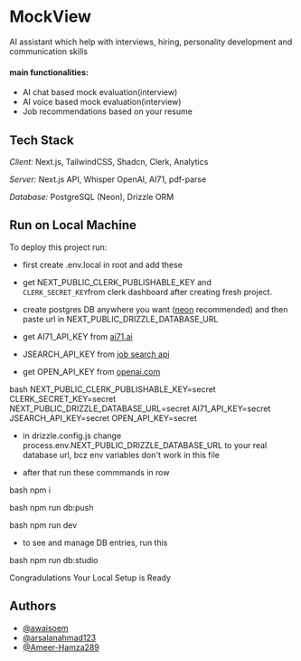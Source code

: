 # MockView

AI assistant which help with interviews, hiring, personality development and communication skills

#### main functionalities:
- AI chat based mock evaluation(interview) 
- AI voice based mock evaluation(interview) 
- Job recommendations based on your resume 
## Tech Stack

*Client:* Next.js, TailwindCSS, Shadcn, Clerk, Analytics

*Server:* Next.js API, Whisper OpenAI, AI71, pdf-parse

*Database:* PostgreSQL (Neon), Drizzle ORM


## Run on Local Machine

To deploy this project run:

- first create .env.local in root and add these

- get NEXT_PUBLIC_CLERK_PUBLISHABLE_KEY and `CLERK_SECRET_KEY`from clerk dashboard after creating fresh project.

- create postgres DB anywhere you want ([neon](https://github.com/neondatabase/neon) recommended) and then paste url in NEXT_PUBLIC_DRIZZLE_DATABASE_URL

- get AI71_API_KEY from [ai71.ai](https://ai71.ai/)

- JSEARCH_API_KEY from [job search api](https://rapidapi.com/letscrape-6bRBa3QguO5/api/jsearch)

- get OPEN_API_KEY from [openai.com](https://openai.com/)

bash
    NEXT_PUBLIC_CLERK_PUBLISHABLE_KEY=secret
    CLERK_SECRET_KEY=secret
    NEXT_PUBLIC_DRIZZLE_DATABASE_URL=secret
    AI71_API_KEY=secret
    JSEARCH_API_KEY=secret
    OPEN_API_KEY=secret


- in drizzle.config.js change process.env.NEXT_PUBLIC_DRIZZLE_DATABASE_URL to your real database url, bcz env variables don't work in this file  

- after that run these commmands in row

bash
  npm i

bash
  npm run db:push

bash
  npm run dev

- to see and manage DB entries, run this

bash
  npm run db:studio


Congradulations Your Local Setup is Ready

## Authors

- [@awaisoem](https://www.github.com/awaisoem)
- [@arsalanahmad123](https://www.github.com/arsalanahmad123)
- [@Ameer-Hamza289](https://www.github.com/Ameer-Hamza289)

